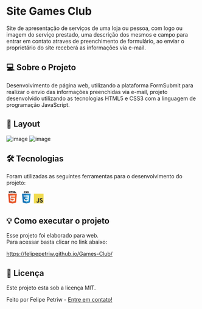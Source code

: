# Site Games Club
Site de apresentação de serviços de uma loja ou pessoa, com logo ou imagem do serviço prestado, uma descrição dos mesmos e campo para entrar em contato atraves de preenchimento de formulário, ao enviar o proprietário do site receberá as informações via e-mail.

## 💻 Sobre o Projeto
Desenvolvimento de página web, utilizando a plataforma FormSubmit para realizar o envio das informações preenchidas via e-mail, projeto desenvolvido utilizando as tecnologias HTML5 e CSS3 com a linguagem de programação JavaScript.

## 🎨 Layout

![image]()
![image]()


## 🛠 Tecnologias

Foram utilizadas as seguintes ferramentas para o desenvolvimento do projeto:

<code><img height="32" src="https://raw.githubusercontent.com/github/explore/80688e429a7d4ef2fca1e82350fe8e3517d3494d/topics/html/html.png" alt="HTML5"/></code>
<code><img height="32" src="https://raw.githubusercontent.com/github/explore/80688e429a7d4ef2fca1e82350fe8e3517d3494d/topics/css/css.png" alt="CSS"/></code>
<code><img height="26" src="https://github.com/devicons/devicon/blob/master/icons/javascript/javascript-original.svg" alt="JavaScript"/></code>

## 💡 Como executar o projeto

Esse projeto foi elaborado para web. </br>
Para acessar basta clicar no link abaixo:

https://felipepetriw.github.io/Games-Club/

## 📝 Licença

Este projeto esta sob a licença MIT.

Feito por Felipe Petriw - [Entre em contato!](https://www.linkedin.com/in/felipepetriw/)
